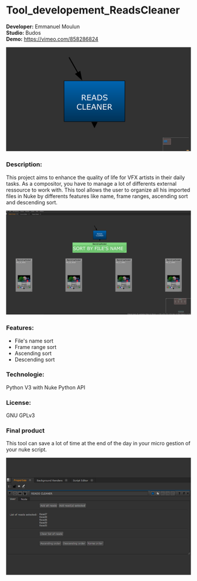 # Tool_developement_ReadsCleaner

**Developer:** Emmanuel Moulun<br>
**Studio:** Budos<br>
**Demo:** https://vimeo.com/858286824

![Image](https://github.com/lostbyt/Tool_developement_ReadsCleaner/blob/main/Capture_node.PNG
)



### Description:
This project aims to enhance the quality of life for VFX artists in their daily tasks.
As a compositor, you have to manage a lot of differents external ressource to work with. This tool allows the user
to organize all his imported files in Nuke by differents features like name, frame ranges, ascending sort and descending sort.

![Image](https://github.com/lostbyt/Tool_developement_ReadsCleaner/blob/main/sortFileName.jpg)


### Features:
* File's name sort
* Frame range sort
* Ascending sort
* Descending sort

### Technologie:
Python V3 with Nuke Python API

### License:
GNU GPLv3

### Final product
This tool can save a lot of time at the end of the day in your micro gestion of your nuke script.

![Image](https://github.com/lostbyt/Tool_developement_ReadsCleaner/blob/main/UI.PNG)

